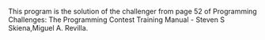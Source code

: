 This program is the solution of the challenger from page 52 of 
Programming Challenges: The Programming Contest Training Manual - Steven S Skiena,Miguel A. Revilla.

